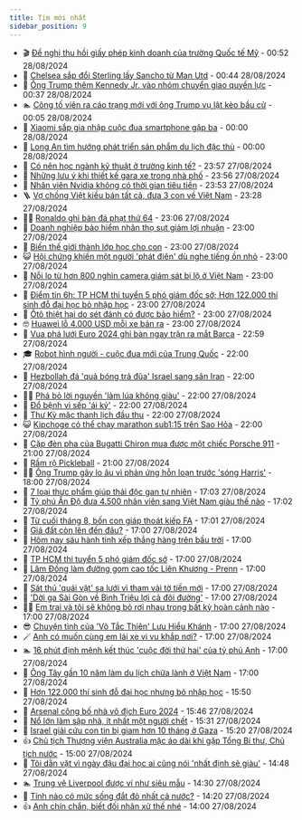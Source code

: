 ```yaml
---
title: Tim mới nhất
sidebar_position: 9
---
```


<!-- vnexpress-tin-moi-nhat:START -->
- 🎬 [Đề nghị thu hồi giấy phép kinh doanh của trường Quốc tế Mỹ](https://vnexpress.net/de-nghi-thu-hoi-giay-phep-kinh-doanh-cua-truong-quoc-te-my-4786474.html) - 00:52 28/08/2024
- 🐎 [Chelsea sắp đổi Sterling lấy Sancho từ Man Utd](https://vnexpress.net/chelsea-sap-doi-sterling-lay-sancho-tu-man-utd-4786475.html) - 00:44 28/08/2024
- 🦍 [Ông Trump thêm Kennedy Jr. vào nhóm chuyển giao quyền lực](https://vnexpress.net/ong-trump-them-kennedy-jr-vao-nhom-chuyen-giao-quyen-luc-4786463.html) - 00:37 28/08/2024
- 🏊 [Công tố viên ra cáo trạng mới với ông Trump vụ lật kèo bầu cử](https://vnexpress.net/cong-to-vien-ra-cao-trang-moi-voi-ong-trump-vu-lat-keo-bau-cu-4786462.html) - 00:05 28/08/2024
- 🎊 [Xiaomi sắp gia nhập cuộc đua smartphone gập ba](https://vnexpress.net/xiaomi-sap-gia-nhap-cuoc-dua-smartphone-gap-ba-4785965.html) - 00:00 28/08/2024
- 🎃 [Long An tìm hướng phát triển sản phẩm du lịch đặc thù](https://vnexpress.net/long-an-tim-huong-phat-trien-san-pham-du-lich-dac-thu-4785782.html) - 00:00 28/08/2024
- 🧰 [Có nên học ngành kỹ thuật ở trường kinh tế?](https://vnexpress.net/co-nen-hoc-nganh-ky-thuat-o-truong-kinh-te-4785510.html) - 23:57 27/08/2024
- 🔭 [Những lưu ý khi thiết kế gara xe trong nhà phố](https://vnexpress.net/nhung-luu-y-khi-thiet-ke-gara-xe-trong-nha-pho-4786339.html) - 23:56 27/08/2024
- 🫶 [Nhân viên Nvidia không có thời gian tiêu tiền](https://vnexpress.net/nhan-vien-nvidia-khong-co-thoi-gian-tieu-tien-4786293.html) - 23:53 27/08/2024
- 🪜 [Vợ chồng Việt kiều bán tất cả, đưa 3 con về Việt Nam](https://vnexpress.net/vo-chong-viet-kieu-ban-tat-ca-dua-3-con-ve-viet-nam-4785121.html) - 23:28 27/08/2024
- 👨‍🏫 [Ronaldo ghi bàn đá phạt thứ 64](https://vnexpress.net/ronaldo-ghi-ban-da-phat-thu-64-4786459.html) - 23:06 27/08/2024
- 🎊 [Doanh nghiệp bảo hiểm nhân thọ sụt giảm lợi nhuận](https://vnexpress.net/loi-nhuan-doanh-nghiep-bao-hiem-nhan-tho-cai-so-lui-4786395.html) - 23:00 27/08/2024
- 🎊 [Biến thế giới thành lớp học cho con](https://vnexpress.net/bien-the-gioi-thanh-lop-hoc-cho-con-4786370.html) - 23:00 27/08/2024
- 😺 [Hội chứng khiến một người &#39;phát điên&#39; dù nghe tiếng ồn nhỏ](https://vnexpress.net/hoi-chung-khien-mot-nguoi-phat-dien-du-nghe-tieng-on-nho-4786351.html) - 23:00 27/08/2024
- 🐘 [Nỗi lo từ hơn 800 nghìn camera giám sát bị lộ ở Việt Nam](https://vnexpress.net/noi-lo-tu-hon-800-nghin-camera-giam-sat-bi-lo-o-viet-nam-4786233.html) - 23:00 27/08/2024
- 🌁 [Điểm tin 6h: TP HCM thi tuyển 5 phó giám đốc sở; Hơn 122.000 thí sinh đỗ đại học bỏ nhập học](https://vnexpress.net/diem-tin-6h-tp-hcm-thi-tuyen-5-pho-giam-doc-so-hon-122-000-thi-sinh-do-dai-hoc-bo-nhap-hoc-4786461.html) - 23:00 27/08/2024
- 🐲 [Ôtô thiệt hại do sét đánh có được bảo hiểm?](https://vnexpress.net/oto-thiet-hai-do-set-danh-co-duoc-bao-hiem-4786273.html) - 23:00 27/08/2024
- 🤓 [Huawei lỗ 4.000 USD mỗi xe bán ra](https://vnexpress.net/huawei-lo-4-000-usd-moi-xe-ban-ra-4786175.html) - 23:00 27/08/2024
- 💪 [Vua phá lưới Euro 2024 ghi bàn ngay trận ra mắt Barca](https://vnexpress.net/vua-pha-luoi-euro-2024-ghi-ban-ngay-tran-ra-mat-barca-4786458.html) - 22:59 27/08/2024
- 🎓 [Robot hình người - cuộc đua mới của Trung Quốc](https://vnexpress.net/robot-hinh-nguoi-cuoc-dua-moi-cua-trung-quoc-4786080.html) - 22:00 27/08/2024
- 🫣 [Hezbollah đá &#39;quả bóng trả đũa&#39; Israel sang sân Iran](https://vnexpress.net/hezbollah-da-qua-bong-tra-dua-israel-sang-san-iran-4786003.html) - 22:00 27/08/2024
- 🧑‍💻 [Phá bỏ lời nguyền &#39;làm lúa không giàu&#39;](https://vnexpress.net/pha-bo-loi-nguyen-lam-lua-khong-giau-4785526.html) - 22:00 27/08/2024
- 🐲 [Đổ bệnh vì sếp &#39;ái kỷ&#39;](https://vnexpress.net/do-benh-vi-sep-ai-ky-4784071.html) - 22:00 27/08/2024
- 🌝 [Thư Kỳ mặc thanh lịch đầu thu](https://vnexpress.net/thu-ky-mac-thanh-lich-dau-thu-4786349.html) - 22:00 27/08/2024
- 😺 [Kipchoge có thể chạy marathon sub1:15 trên Sao Hỏa](https://vnexpress.net/kipchoge-co-the-chay-marathon-sub1-15-tren-sao-hoa-4786174.html) - 22:00 27/08/2024
- 🐎 [Cặp đèn pha của Bugatti Chiron mua được một chiếc Porsche 911](https://vnexpress.net/cap-den-pha-cua-bugatti-chiron-mua-duoc-mot-chiec-porsche-911-4786343.html) - 21:00 27/08/2024
- 🎡 [Rầm rộ Pickleball](https://vnexpress.net/ram-ro-pickleball-4786421.html) - 21:00 27/08/2024
- 👨‍🏫 [Ông Trump gây lo âu vì phản ứng hỗn loạn trước &#39;sóng Harris&#39;](https://vnexpress.net/ong-trump-gay-lo-au-vi-phan-ung-hon-loan-truoc-song-harris-4786015.html) - 18:00 27/08/2024
- 🦆 [7 loại thực phẩm giúp thải độc gan tự nhiên](https://vnexpress.net/7-loai-thuc-pham-giup-thai-doc-gan-tu-nhien-4785624.html) - 17:03 27/08/2024
- 🚦 [Tỷ phú Ấn Độ đưa 4.500 nhân viên sang Việt Nam giàu thế nào](https://vnexpress.net/ty-phu-an-do-dua-4-500-nhan-vien-sang-viet-nam-giau-the-nao-4786372.html) - 17:02 27/08/2024
- 💫 [Từ cuối tháng 8, bốn con giáp thoát kiếp FA](https://vnexpress.net/tu-cuoi-thang-8-bon-con-giap-thoat-kiep-fa-4785027.html) - 17:01 27/08/2024
- 🎉 [Giá đất còn lên đến đâu?](https://vnexpress.net/gia-dat-con-len-den-dau-4786448.html) - 17:00 27/08/2024
- 🌋 [Hôm nay sáu hành tinh xếp thẳng hàng trên bầu trời](https://vnexpress.net/hom-nay-sau-hanh-tinh-xep-thang-hang-tren-bau-troi-4786437.html) - 17:00 27/08/2024
- 🤖 [TP HCM thi tuyển 5 phó giám đốc sở](https://vnexpress.net/tp-hcm-thi-tuyen-5-pho-giam-doc-so-4786423.html) - 17:00 27/08/2024
- 🦏 [Lâm Đồng làm đường gom cao tốc Liên Khương - Prenn](https://vnexpress.net/lam-dong-lam-duong-gom-cao-toc-lien-khuong-prenn-4786420.html) - 17:00 27/08/2024
- 🦩 [Sát thủ &#39;quái vật&#39; sa lưới vì tham vài tờ tiền mới](https://vnexpress.net/sat-thu-sa-luoi-vi-tham-vai-to-tien-moi-4786400.html) - 17:00 27/08/2024
- 👺 [&#39;Dời ga Sài Gòn về Bình Triệu lợi cả đôi đường&#39;](https://vnexpress.net/doi-ga-sai-gon-ve-binh-trieu-loi-ca-doi-duong-4786346.html) - 17:00 27/08/2024
- 🧑‍🏫 [Em trai và tôi sẽ không bỏ rơi nhau trong bất kỳ hoàn cảnh nào](https://vnexpress.net/em-trai-va-toi-se-khong-bo-roi-nhau-trong-bat-ky-hoan-canh-nao-4786251.html) - 17:00 27/08/2024
- 😎 [Chuyện tình của &#39;Võ Tắc Thiên&#39; Lưu Hiểu Khánh](https://vnexpress.net/chuyen-tinh-cua-vo-tac-thien-luu-hieu-khanh-4786209.html) - 17:00 27/08/2024
- 🪄 [Anh có muốn cùng em lái xe vi vu khắp nơi?](https://vnexpress.net/anh-co-muon-cung-em-lai-xe-vi-vu-khap-noi-4786147.html) - 17:00 27/08/2024
- 🏊 [16 phút định mệnh kết thúc &#39;cuộc đời thứ hai&#39; của tỷ phú Anh](https://vnexpress.net/16-phut-dinh-menh-ket-thuc-cuoc-doi-thu-hai-cua-ty-phu-anh-4785783.html) - 17:00 27/08/2024
- 💃 [Ông Tây gần 10 năm làm du lịch chữa lành ở Việt Nam](https://vnexpress.net/ong-tay-gan-10-nam-lam-du-lich-chua-lanh-o-viet-nam-4777007.html) - 17:00 27/08/2024
- 🦆 [Hơn 122.000 thí sinh đỗ đại học nhưng bỏ nhập học](https://vnexpress.net/hon-122-000-thi-sinh-do-dai-hoc-nhung-bo-nhap-hoc-4786441.html) - 15:50 27/08/2024
- 🎊 [Arsenal công bố nhà vô địch Euro 2024](https://vnexpress.net/arsenal-cong-bo-nha-vo-dich-euro-2024-4786443.html) - 15:46 27/08/2024
- 👺 [Nổ lớn làm sập nhà, ít nhất một người chết](https://vnexpress.net/no-lon-lam-sap-nha-it-nhat-mot-nguoi-chet-4786428.html) - 15:31 27/08/2024
- 🎡 [Israel giải cứu con tin bị giam hơn 10 tháng ở Gaza](https://vnexpress.net/israel-giai-cuu-con-tin-bi-giam-hon-10-thang-o-gaza-4786433.html) - 15:20 27/08/2024
- 👍 [Chủ tịch Thượng viện Australia mặc áo dài khi gặp Tổng Bí thư, Chủ tịch nước](https://vnexpress.net/chu-tich-thuong-vien-australia-mac-ao-dai-khi-gap-tong-bi-thu-chu-tich-nuoc-4786426.html) - 15:00 27/08/2024
- 🐎 [Tôi dằn vặt vì ngày đậu đại học ai cũng nói &#39;nhất định sẽ giàu&#39;](https://vnexpress.net/toi-dan-vat-vi-ngay-dau-dai-hoc-ai-cung-noi-nhat-dinh-se-giau-4786360.html) - 14:48 27/08/2024
- 🏊 [Trung vệ Liverpool được ví như siêu mẫu](https://vnexpress.net/trung-ve-liverpool-duoc-vi-nhu-sieu-mau-4785213.html) - 14:30 27/08/2024
- 🦩 [Tỉnh nào có mức sống đắt đỏ nhất cả nước?](https://vnexpress.net/tinh-nao-co-muc-song-dat-do-nhat-ca-nuoc-4786404.html) - 14:20 27/08/2024
- 👍 [Anh chín chắn, biết đối nhân xử thế nhé](https://vnexpress.net/anh-chin-chan-biet-doi-nhan-xu-the-nhe-4786111.html) - 14:00 27/08/2024<!-- vnexpress-tin-moi-nhat:END -->
